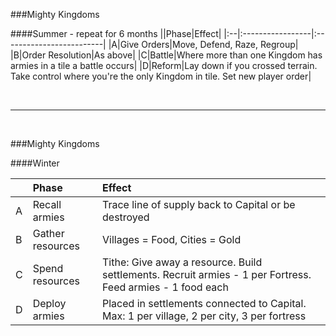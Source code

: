 ###Mighty Kingdoms

####Summer - repeat for 6 months
||Phase|Effect|
|:--|:-----------------|:-------------------------|
|A|Give Orders|Move, Defend, Raze, Regroup|
|B|Order Resolution|As above|
|C|Battle|Where more than one Kingdom has armies in a tile a battle occurs|
|D|Reform|Lay down if you crossed terrain. Take control where you're the only Kingdom in tile. Set new player order| 
  
<br>  

-------

<br>  

###Mighty Kingdoms

####Winter

||Phase|Effect|
|:--|:-----------------|:-------------------------|
|A|Recall armies|Trace line of supply back to Capital or be destroyed|
|B|Gather resources|Villages = Food, Cities = Gold|
|C|Spend resources|Tithe: Give away a resource. Build settlements. Recruit armies - 1 per Fortress. Feed armies - 1 food each|
|D|Deploy armies|Placed in settlements connected to Capital. Max: 1 per village, 2 per city, 3 per fortress|
